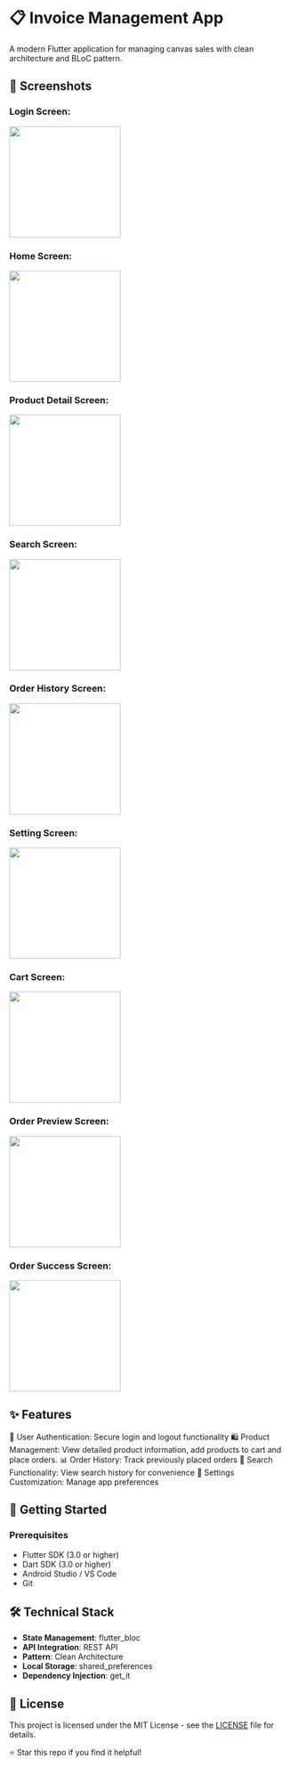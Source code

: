 # 📋 Invoice Management App

A modern Flutter application for managing canvas sales with clean architecture and BLoC pattern.

## 📱 Screenshots

### Login Screen:
<img src="https://raw.githubusercontent.com/nguyenhuubao20/Peepo_Flutter_App/refs/heads/main/screenshots/Login.png" width="200"/>

### Home Screen:
<img src="https://raw.githubusercontent.com/nguyenhuubao20/Peepo_Flutter_App/refs/heads/main/screenshots/Home.png" width="200"/>

### Product Detail Screen:
<img src="https://raw.githubusercontent.com/nguyenhuubao20/Peepo_Flutter_App/refs/heads/main/screenshots/Detail.png" width="200"/>

### Search Screen:
<img src="https://raw.githubusercontent.com/nguyenhuubao20/Peepo_Flutter_App/refs/heads/main/screenshots/Search_Screen.png" width="200"/>

### Order History Screen:
<img src="https://raw.githubusercontent.com/nguyenhuubao20/Peepo_Flutter_App/refs/heads/main/screenshots/OrderHistory.png" width="200"/>

### Setting Screen:
<img src="https://raw.githubusercontent.com/nguyenhuubao20/Peepo_Flutter_App/refs/heads/main/screenshots/Setting.png" width="200"/>

### Cart Screen:
<img src="https://raw.githubusercontent.com/nguyenhuubao20/Peepo_Flutter_App/refs/heads/main/screenshots/Cart.png" width="200"/>

### Order Preview Screen:
<img src="https://raw.githubusercontent.com/nguyenhuubao20/Peepo_Flutter_App/refs/heads/main/screenshots/OrderPreview.png" width="200"/>

### Order Success Screen:
<img src="https://raw.githubusercontent.com/nguyenhuubao20/Peepo_Flutter_App/refs/heads/main/screenshots/OrderSucces.png" width="200"/>

## ✨ Features

🎨 User Authentication: Secure login and logout functionality
🛍️ Product Management: View detailed product information, add products to cart and place orders.
📊 Order History: Track previously placed orders
👥 Search Functionality: View search history for convenience
🔄 Settings Customization: Manage app preferences


## 🚀 Getting Started

### Prerequisites

- Flutter SDK (3.0 or higher)
- Dart SDK (3.0 or higher)
- Android Studio / VS Code
- Git

## 🛠️ Technical Stack

- **State Management**: flutter_bloc
- **API Integration**: REST API
- **Pattern**: Clean Architecture
- **Local Storage**: shared_preferences
- **Dependency Injection**: get_it

## 📄 License

This project is licensed under the MIT License - see the [LICENSE](LICENSE) file for details.

⭐️ Star this repo if you find it helpful!
